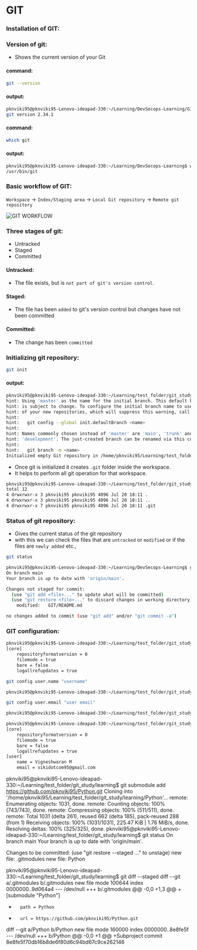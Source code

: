 # GIT


### Installation of GIT:

### Version of git:

- Shows the current version of your Git

#### command:

```sh
git --version
```
#### output:

```sh
pknviki95@pknviki95-Lenovo-ideapad-330:~/Learning/DevSecops-Learning/GIT$ git --version
git version 2.34.1
```
#### command:
```sh
which git
```
#### output:
```sh
pknviki95@pknviki95-Lenovo-ideapad-330:~/Learning/DevSecops-Learning$ which git
/usr/bin/git
```
### Basic workflow of GIT:


```Workspace``` -> ```Index/Staging area``` -> ```Local Git repository``` -> ```Remote git repository```

![GIT WORKFLOW](https://github.com/pknviki95/DevSecops-Learning/blob/main/GIT/Images/git_workflow.png)

### Three stages of git:

- Untracked
- Staged
- Committed

#### Untracked: 
-  The file exists, but is ```not part of git's version control```.
#### Staged: 
- The file has been ```added``` to git's version control but changes have not been committed
#### Committed: 
- The change has been ```committed```

### Initializing git repository:


```sh
git init
```
#### output:

```sh
pknviki95@pknviki95-Lenovo-ideapad-330:~/Learning/test_folder/git_study$ git init
hint: Using 'master' as the name for the initial branch. This default branch name
hint: is subject to change. To configure the initial branch name to use in all
hint: of your new repositories, which will suppress this warning, call:
hint: 
hint: 	git config --global init.defaultBranch <name>
hint: 
hint: Names commonly chosen instead of 'master' are 'main', 'trunk' and
hint: 'development'. The just-created branch can be renamed via this command:
hint: 
hint: 	git branch -m <name>
Initialized empty Git repository in /home/pknviki95/Learning/test_folder/git_study/.git/
```
- Once git is initialized it creates ```.git``` folder inside the workspace.
- It helps to perform all git operation for that workspace.

```sh
pknviki95@pknviki95-Lenovo-ideapad-330:~/Learning/test_folder/git_study$ ls -lsa
total 12
4 drwxrwxr-x 3 pknviki95 pknviki95 4096 Jul 20 18:11 .
4 drwxrwxr-x 3 pknviki95 pknviki95 4096 Jul 20 18:11 ..
4 drwxrwxr-x 7 pknviki95 pknviki95 4096 Jul 20 18:11 .git
```
### Status of git repository:

- Gives the current status of the git repository
- with this we can check the files that are ```untracked``` or ```modified``` or if the files are ```newly added``` etc.,

```sh
git status
```

```sh
pknviki95@pknviki95-Lenovo-ideapad-330:~/Learning/DevSecops-Learning$ git status
On branch main
Your branch is up to date with 'origin/main'.

Changes not staged for commit:
  (use "git add <file>..." to update what will be committed)
  (use "git restore <file>..." to discard changes in working directory)
	modified:   GIT/README.md

no changes added to commit (use "git add" and/or "git commit -a")
```

### GIT configuration:

```sh
pknviki95@pknviki95-Lenovo-ideapad-330:~/Learning/test_folder/git_study$ cat .git/config 
[core]
	repositoryformatversion = 0
	filemode = true
	bare = false
	logallrefupdates = true
```

```sh
git config user.name "username"
```

```sh
pknviki95@pknviki95-Lenovo-ideapad-330:~/Learning/test_folder/git_study$ git config user.name "Vigneshwaran M"
```

```sh
git config user.email "user email"
```

```sh
pknviki95@pknviki95-Lenovo-ideapad-330:~/Learning/test_folder/git_study$ git config user.email "vikidotcom95@gmail.com"
```

```sh
pknviki95@pknviki95-Lenovo-ideapad-330:~/Learning/test_folder/git_study$ cat .git/config 
[core]
	repositoryformatversion = 0
	filemode = true
	bare = false
	logallrefupdates = true
[user]
	name = Vigneshwaran M
	email = vikidotcom95@gmail.com
```

pknviki95@pknviki95-Lenovo-ideapad-330:~/Learning/test_folder/git_study/learning$ git submodule add https://github.com/pknviki95/Python.git
Cloning into '/home/pknviki95/Learning/test_folder/git_study/learning/Python'...
remote: Enumerating objects: 1031, done.
remote: Counting objects: 100% (743/743), done.
remote: Compressing objects: 100% (511/511), done.
remote: Total 1031 (delta 261), reused 662 (delta 185), pack-reused 288 (from 1)
Receiving objects: 100% (1031/1031), 225.47 KiB | 1.76 MiB/s, done.
Resolving deltas: 100% (325/325), done.
pknviki95@pknviki95-Lenovo-ideapad-330:~/Learning/test_folder/git_study/learning$ git status
On branch main
Your branch is up to date with 'origin/main'.

Changes to be committed:
  (use "git restore --staged <file>..." to unstage)
	new file:   .gitmodules
	new file:   Python

pknviki95@pknviki95-Lenovo-ideapad-330:~/Learning/test_folder/git_study/learning$ git diff --staged
diff --git a/.gitmodules b/.gitmodules
new file mode 100644
index 0000000..9d064a4
--- /dev/null
+++ b/.gitmodules
@@ -0,0 +1,3 @@
+[submodule "Python"]
+       path = Python
+       url = https://github.com/pknviki95/Python.git
diff --git a/Python b/Python
new file mode 160000
index 0000000..8e8fe5f
--- /dev/null
+++ b/Python
@@ -0,0 +1 @@
+Subproject commit 8e8fe5f70db16b8de6f80d6c94bd67c9ce262146
